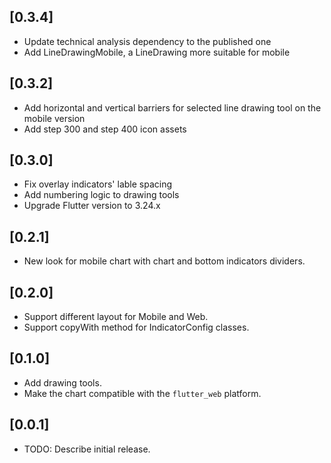 ## [0.3.4]

* Update technical analysis dependency to the published one 
* Add LineDrawingMobile, a LineDrawing more suitable for mobile

## [0.3.2]

* Add horizontal and vertical barriers for selected line drawing tool on the mobile version
* Add step 300 and step 400 icon assets

## [0.3.0]

* Fix overlay indicators' lable spacing
* Add numbering logic to drawing tools
* Upgrade Flutter version to 3.24.x

## [0.2.1]

* New look for mobile chart with chart and bottom indicators dividers.

## [0.2.0]

* Support different layout for Mobile and Web.
* Support copyWith method for IndicatorConfig classes.

## [0.1.0]

* Add drawing tools.
* Make the chart compatible with the `flutter_web` platform.

## [0.0.1]

* TODO: Describe initial release.
